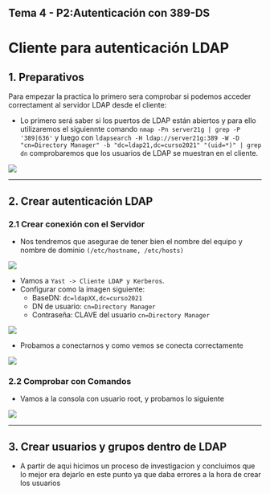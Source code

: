## Tema 4 - P2:Autenticación con 389-DS
# Cliente para autenticación LDAP
## 1. Preparativos
Para empezar la practica lo primero sera comprobar si podemos acceder correctament al servidor LDAP desde el cliente:
* Lo primero será saber si los puertos de LDAP están abiertos y para ello utilizaremos el siguiennte comando `nmap -Pn server21g | grep -P '389|636'` y luego con `ldapsearch -H ldap://server21g:389 -W -D "cn=Directory Manager" -b "dc=ldap21,dc=curso2021" "(uid=*)" | grep dn` comprobaremos que los usuarios de LDAP se muestran en el cliente.

![](img/1.png)

---
## 2. Crear autenticación LDAP
### 2.1 Crear conexión con el Servidor
* Nos tendremos que asegurae de tener bien el nombre del equipo y nombre de dominio `(/etc/hostname, /etc/hosts)`

![](img/2.png)

* Vamos a `Yast -> Cliente LDAP y Kerberos`.
* Configurar como la imagen siguiente:
    * BaseDN: `dc=ldapXX,dc=curso2021`
    * DN de usuario: `cn=Directory Manager`
    * Contraseña: CLAVE del usuario `cn=Directory Manager`

![](img/2.1.png)

* Probamos a conectarnos y como vemos se conecta correctamente

![](img/2.2.png)

### 2.2 Comprobar con Comandos

* Vamos a la consola con usuario root, y probamos lo siguiente

![](img/2.3.png)

---

## 3. Crear usuarios y grupos dentro de LDAP
* A partir de aqui hicimos un proceso de investigacion y concluimos que lo mejor era dejarlo en este punto ya que daba errores a la hora de crear los usuarios
